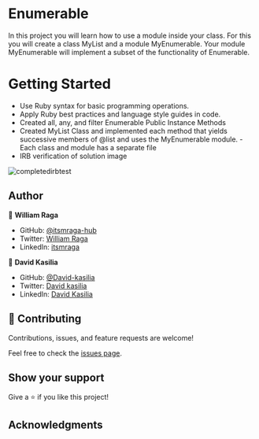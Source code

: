 # Enumerable
In this project you will learn how to use a module inside your class. For this you will create a class MyList and a module MyEnumerable. Your module MyEnumerable will implement a subset of the functionality of Enumerable.

# Getting Started
- Use Ruby syntax for basic programming operations.
- Apply Ruby best practices and language style guides in code.
- Created all, any, and filter Enumerable Public Instance Methods
- Created MyList Class and implemented each method that yields successive members of @list and uses the MyEnumerable module.
-Each class and module has a separate file
- IRB verification of solution image

![completedirbtest](https://user-images.githubusercontent.com/83514256/198235646-836be823-9ccc-425b-a55f-f151456f4479.PNG)

## Author

👤 **William Raga**

- GitHub: [@itsmraga-hub](https://github.com/itsmraga-hub)
- Twitter: [William Raga](https://twitter.com/@RagaMacharia)
- LinkedIn: [itsmraga](https://linkedin.com/in/itsmraga)

👤 **David Kasilia**

- GitHub: [@David-kasilia](https://github.com/David-Kasilia)
- Twitter: [David kasilia](https://twitter.com/DavidKasilia)
- LinkedIn: [David Kasilia](https://www.linkedin.com/in/david-kasilia-846241211/
)

## 🤝 Contributing

Contributions, issues, and feature requests are welcome!

Feel free to check the [issues page](../../issues/).

## Show your support

Give a ⭐️ if you like this project!

## Acknowledgments
